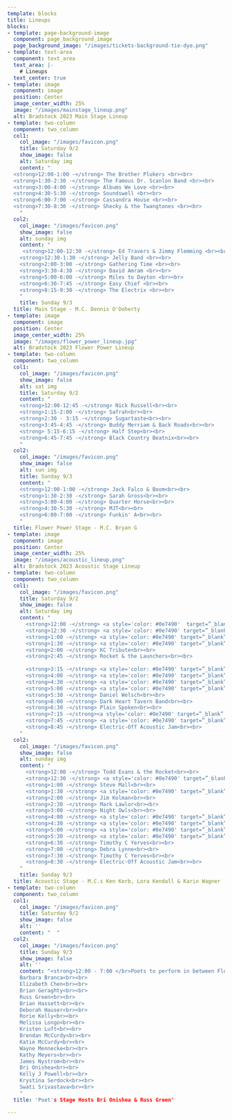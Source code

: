 ```yaml
---
template: blocks
title: Lineups
blocks:
- template: page-background-image
  component: page_background_image
  page_background_image: "/images/tickets-background-tie-dye.png"
- template: text-area
  component: text_area
  text_area: |-
    # Lineups
  text_center: true
- template: image
  component: image
  position: Center
  image_center_width: 25%
  image: "/images/mainstage_lineup.png"
  alt: Bradstock 2023 Main Stage Lineup
- template: two-column
  component: two_column
  col1:
    col_image: "/images/favicon.png"
    title: Saturday 9/2
    show_image: false
    alt: Saturday img
    content: "
  <strong>12:00-1:00 -</strong> The Brother Plukers <br><br>
  <strong>1:30-2:30 -</strong> The Famous Dr. Scanlon Band <br><br>
  <strong>3:00-4:00 -</strong> Albums We Love <br><br>
  <strong>4:30-5:30 -</strong> Soundswell <br><br>
  <strong>6:00-7:00 -</strong> Cassandra House <br><br>
  <strong>7:30-8:30 -</strong> Shecky & the Twangtones <br><br>
    "
  col2:
    col_image: "/images/favicon.png"
    show_image: false
    alt: sunday img
    content: "
     <strong>12:00-12:30 -</strong> Ed Travers & Jimmy Flemming <br><br>
    <strong>12:30-1:30 -</strong> Jelly Band <br><br>
    <strong>2:00-3:00 -</strong> Gathering Time <br><br>
    <strong>3:30-4:30 -</strong> David Amram <br><br>
    <strong>5:00-6:00 -</strong> Miles to Dayton <br><br>
    <strong>6:30-7:45 -</strong> Easy Chief <br><br>
    <strong>8:15-9:30 -</strong> The Electrix <br><br>
    "
    title: Sunday 9/3
  title: Main Stage - M.C. Dennis O'Doherty
- template: image
  component: image
  position: Center
  image_center_width: 25%
  image: "/images/flower_power_lineup.jpg"
  alt: Bradstock 2023 Flower Power Lineup
- template: two-column
  component: two_column
  col1:
    col_image: "/images/favicon.png"
    show_image: false
    alt: sat img
    title: Saturday 9/2
    content: "
    <strong>12:00-12:45 -</strong> Nick Russell<br><br>
    <strong>1:15-2:00 -</strong> Safrah<br><br>
    <strong>2:30 - 3:15 -</strong> Sugartaste<br><br>
    <strong>3:45-4:45 -</strong> Buddy Merriam & Back Roads<br><br>
    <strong> 5:15-6:15 -</strong> Half Step<br><br>
    <strong>6:45-7:45 -</strong> Black Country Beatnix<br><br>
    "
  col2:
    col_image: "/images/favicon.png"
    show_image: false
    alt: sun img
    title: Sunday 9/3
    content: "
    <strong>12:00-1:00 -</strong> Jack Falco & Boom<br><br>
    <strong>1:30-2:30 -</strong> Sarah Gross<br><br>
    <strong>3:00-4:00 -</strong> Quarter Horse<br><br>
    <strong>4:30-5:30 -</strong> MJT<br><br>
    <strong>6:00-7:00 -</strong> Funkin' A<br><br>
    "
  title: Flower Power Stage - M.C. Bryan G
- template: image
  component: image
  position: Center
  image_center_width: 25%
  image: "/images/acoustic_lineup.png"
  alt: Bradstock 2023 Acoustic Stage Lineup
- template: two-column
  component: two_column
  col1:
    col_image: "/images/favicon.png"
    title: Saturday 9/2
    show_image: false
    alt: Saturday img
    content: "
      <strong>12:00 -</strong> <a style='color: #0e7490'  target=”_blank” href='https://www.facebook.com/BrooklynTim'>Brooklyn Tim</a><br><br>
      <strong>12:30 -</strong> <a style='color: #0e7490' target=”_blank” href='https://deannahudsonmusic.com/'>Deanna Hudson</a><br><br>
      <strong>1:00 -</strong> <a style='color: #0e7490' target=”_blank” href='https://www.bryangallo.com/'>Bryan Gallo</a><br><br>
      <strong>1:30 -</strong> <a style='color: #0e7490' target=”_blank” href='https://www.davechristianmusic.com/'>Dave Christian</a><br><br>
      <strong>2:00 -</strong> KC Tribute<br><br>
      <strong>2:45 -</strong> Rocket & the Launchers<br><br>
      
      <strong>3:15 -</strong> <a style='color: #0e7490' target=”_blank” href='https://whoarethoseguys.com/'>Who are those Guys?</a><br><br>
      <strong>4:00 -</strong> <a style='color: #0e7490' target=”_blank” href='https://www.facebook.com/profile.php?id=100082983092258'>Karin Wagner</a><br><br>
      <strong>4:30 -</strong> <a style='color: #0e7490' target=”_blank” href='https://www.Imbibethevibemusic.com'>Imbibe the Vibe</a><br><br>
      <strong>5:00 -</strong> <a style='color: #0e7490' target=”_blank” href='https://fb.watch/l2jHmehE4n/ '>Mike Kelly</a><br><br>
      <strong>5:30 -</strong> Daniel Welsch<br><br>
      <strong>6:00 -</strong> Dark Heart Tavern Band<br><br>
      <strong>6:30 -</strong> Plain Spoken<br><br>
      <strong>7:15 -</strong><a style='color: #0e7490' target=”_blank” href='https://soundcloud.com/ted-cremer'> Ted Cremer & Son</a><br><br>
      <strong>7:45 -</strong> <a style='color: #0e7490' target=”_blank” href='https://freegrassunion.org/'> Free Grass Union</a><br><br>
      <strong>8:45 -</strong> Electric-Off Acoustic Jam<br><br>
    "
  col2:
    col_image: "/images/favicon.png"
    show_image: false
    alt: sunday img
    content: "
      <strong>12:00 -</strong> Todd Evans & the Rocket<br><br>
      <strong>12:30 -</strong> <a style='color: #0e7490' target=”_blank” href='https://www.tobytoby.com/'>Toby Tobias Ensemble</a><br><br>
      <strong>1:00 -</strong> Steve Mall<br><br>
      <strong>1:30 -</strong> <a style='color: #0e7490' target=”_blank” href='https://trailerparkgigolos.wixsite.com/gigolos'>Trailer Park Gigolos</a><br><br>
      <strong>2:00 -</strong> Jim Kolman<br><br>
      <strong>2:30 -</strong> Mark Lawlor<br><br>
      <strong>3:00 -</strong> Night Owls<br><br>
      <strong>4:00 -</strong> <a style='color: #0e7490' target=”_blank” href='https://www.dropbox.com/s/j513fjahvbzxoj4/IMG_5614.MOV?dl=0'>Leah Kay & Friends</a><br><br>
      <strong>4:30 -</strong> <a style='color: #0e7490' target=”_blank” href='https://www.facebook.com/MelanieMorinMusic/'>Melanie Morin</a><br><br>
      <strong>5:00 -</strong> <a style='color: #0e7490' target=”_blank” href='https://www.vintageval.com'>Levine, Lanahan, & Lane</a><br><br>
      <strong>5:30 -</strong> <a style='color: #0e7490' target=”_blank” href='https://www.grandfolkrailroad.com'>Grand Folk Railroad</a><br><br>
      <strong>6:30 -</strong> Timothy C Yerves<br><br>
      <strong>7:00 -</strong> Debra Lynne<br><br>
      <strong>7:30 -</strong> Timothy C Yerves<br><br>
      <strong>8:30 -</strong> Electric-Off Acoustic Jam<br><br>
    "
    title: Sunday 9/3
  title: Acoustic Stage - M.C.s Ken Korb, Lora Kendall & Karin Wagner
- template: two-column
  component: two_column
  col1:
    col_image: "/images/favicon.png"
    title: Saturday 9/2
    show_image: false
    alt: ''
    content: "  "
  col2:
    col_image: "/images/favicon.png"
    title: Sunday 9/3
    show_image: false
    alt: ''
    content: "<strong>12:00 - 7:00 </br>Poets to perform in between Flower Power sets</strong>  <br><br>
    Barbara Branca<br><br>
    Elizabeth Chen<br><br>
    Brian Geraghty<br><br>
    Russ Green<br><br>
    Brian Hassett<br><br>
    Deborah Hauser<br><br>
    Rorie Kelly<br><br>
    Melissa Longo<br><br>
    Kristen Luft<br><br>
    Brendan McCurdy<br><br>
    Katie McCurdy<br><br>
    Wayne Mennecke<br><br>
    Kathy Meyers<br><br>
    James Nystrom<br><br>
    Bri Onishea<br><br>
    Kelly J Powell<br><br>
    Krystina Serdock<br><br>
    Swati Srivastava<br><br>
    "
  title: 'Poet's Stage Hosts Bri Onishea & Russ Green'

---
```

